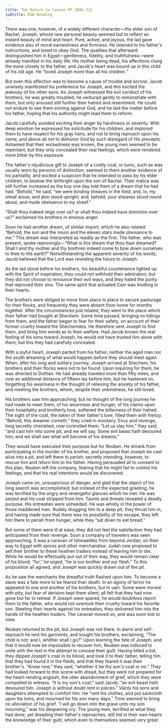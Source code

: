 ```yaml
---
title: The Return to Canaan PP 209b-212
subtitle: EGW Reading
---
```


There was one, however, of a widely different character—the elder son of Rachel, Joseph, whose rare personal beauty seemed but to reflect an inward beauty of mind and heart. Pure, active, and joyous, the lad gave evidence also of moral earnestness and firmness. He listened to his father's instructions, and loved to obey God. The qualities that afterward distinguished him in Egypt—gentleness, fidelity, and truthfulness—were already manifest in his daily life. His mother being dead, his affections clung the more closely to the father, and Jacob's heart was bound up in this child of his old age. He “loved Joseph more than all his children.”

But even this affection was to become a cause of trouble and sorrow. Jacob unwisely manifested his preference for Joseph, and this excited the jealousy of his other sons. As Joseph witnessed the evil conduct of his brothers, he was greatly troubled; he ventured gently to remonstrate with them, but only aroused still further their hatred and resentment. He could not endure to see them sinning against God, and he laid the matter before his father, hoping that his authority might lead them to reform.

Jacob carefully avoided exciting their anger by harshness or severity. With deep emotion he expressed his solicitude for his children, and implored them to have respect for his gray hairs, and not to bring reproach upon his name, and above all not to dishonor God by such disregard of His precepts. Ashamed that their wickedness was known, the young men seemed to be repentant, but they only concealed their real feelings, which were rendered more bitter by this exposure.

The father's injudicious gift to Joseph of a costly coat, or tunic, such as was usually worn by persons of distinction, seemed to them another evidence of his partiality, and excited a suspicion that he intended to pass by his elder children, to bestow the birthright upon the son of Rachel. Their malice was still further increased as the boy one day told them of a dream that he had had. “Behold,” he said, “we were binding sheaves in the field, and, lo, my sheaf arose, and also stood upright; and, behold, your sheaves stood round about, and made obeisance to my sheaf.”

“Shalt thou indeed reign over us? or shalt thou indeed have dominion over us?” exclaimed his brothers in envious anger.

Soon he had another dream, of similar import, which he also related: “Behold, the sun and the moon and the eleven stars made obeisance to me.” This dream was interpreted as readily as the first. The father, who was present, spoke reprovingly—“What is this dream that thou hast dreamed? Shall I and thy mother and thy brethren indeed come to bow down ourselves to thee to the earth?” Notwithstanding the apparent severity of his words, Jacob believed that the Lord was revealing the future to Joseph.

As the lad stood before his brothers, his beautiful countenance lighted up with the Spirit of inspiration, they could not withhold their admiration; but they did not choose to renounce their evil ways, and they hated the purity that reproved their sins. The same spirit that actuated Cain was kindling in their hearts.

The brothers were obliged to move from place to place to secure pasturage for their flocks, and frequently they were absent from home for months together. After the circumstances just related, they went to the place which their father had bought at Shechem. Some time passed, bringing no tidings from them, and the father began to fear for their safety, on account of their former cruelty toward the Shechemites. He therefore sent Joseph to find them, and bring him words as to their welfare. Had Jacob known the real feeling of his sons toward Joseph, he would not have trusted him alone with them; but this they had carefully concealed.

With a joyful heart, Joseph parted from his father, neither the aged man nor the youth dreaming of what would happen before they should meet again. When, after his long and solitary journey, Joseph arrived at Shechem, his brothers and their flocks were not to be found. Upon inquiring for them, he was directed to Dothan. He had already traveled more than fifty miles, and now an additional distance of fifteen lay before him, but he hastened on, forgetting his weariness in the thought of relieving the anxiety of his father, and meeting the brothers, whom, despite their unkindness, he still loved.

His brothers saw him approaching; but no thought of the long journey he had made to meet them, of his weariness and hunger, of his claims upon their hospitality and brotherly love, softened the bitterness of their hatred. The sight of the coat, the token of their father's love, filled them with frenzy. “Behold, this dreamer cometh,” they cried in mockery. Envy and revenge, long secretly cherished, now controlled them. “Let us slay him,” they said, “and cast him into some pit, and we will say, Some evil beast hath devoured him; and we shall see what will become of his dreams.”

They would have executed their purpose but for Reuben. He shrank from participating in the murder of his brother, and proposed that Joseph be cast alive into a pit, and left there to perish; secretly intending, however, to rescue him and return him to his father. Having persuaded all to consent to this plan, Reuben left the company, fearing that he might fail to control his feelings, and that his real intentions would be discovered.

Joseph came on, unsuspicious of danger, and glad that the object of his long search was accomplished; but instead of the expected greeting, he was terrified by the angry and revengeful glances which he met. He was seized and his coat stripped from him. Taunts and threats revealed a deadly purpose. His entreaties were unheeded. He was wholly in the power of those maddened men. Rudely dragging him to a deep pit, they thrust him in, and having made sure that there was no possibility of his escape, they left him there to perish from hunger, while they “sat down to eat bread.”

But some of them were ill at ease; they did not feel the satisfaction they had anticipated from their revenge. Soon a company of travelers was seen approaching. It was a caravan of Ishmaelites from beyond Jordan, on their way to Egypt with spices and other merchandise. Judah now proposed to sell their brother to these heathen traders instead of leaving him to die. While he would be effectually put out of their way, they would remain clear of his blood; “for,” he urged, “he is our brother and our flesh.” To this proposition all agreed, and Joseph was quickly drawn out of the pit.

As he saw the merchants the dreadful truth flashed upon him. To become a slave was a fate more to be feared than death. In an agony of terror he appealed to one and another of his brothers, but in vain. Some were moved with pity, but fear of derision kept them silent; all felt that they had now gone too far to retreat. If Joseph were spared, he would doubtless report them to the father, who would not overlook their cruelty toward his favorite son. Steeling their hearts against his entreaties, they delivered him into the hands of the heathen traders. The caravan moved on, and was soon lost to view.

Reuben returned to the pit, but Joseph was not there. In alarm and self-reproach he rent his garments, and sought his brothers, exclaiming, “The child is not; and I, whither shall I go?” Upon learning the fate of Joseph, and that it would now be impossible to recover him, Reuben was induced to unite with the rest in the attempt to conceal their guilt. Having killed a kid, they dipped Joseph's coat in its blood, and took it to their father, telling him that they had found it in the fields, and that they feared it was their brother's. “Know now,” they said, “whether it be thy son's coat or no.” They had looked forward to this scene with dread, but they were not prepared for the heart-rending anguish, the utter abandonment of grief, which they were compelled to witness. “It is my son's coat,” said Jacob; “an evil beast hath devoured him. Joseph is without doubt rent in pieces.” Vainly his sons and daughters attempted to comfort him. He “rent his clothes, and put sackcloth upon his loins, and mourned for his son many days.” Time seemed to bring no alleviation of his grief. “I will go down into the grave unto my son mourning,” was his despairing cry. The young men, terrified at what they had done, yet dreading their father's reproaches, still hid in their own hearts the knowledge of their guilt, which even to themselves seemed very great.
